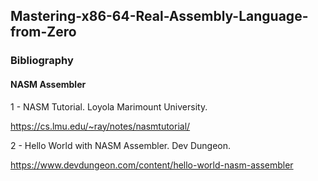 ## Mastering-x86-64-Real-Assembly-Language-from-Zero


### Bibliography

#### NASM Assembler

1 - NASM Tutorial. Loyola Marimount University.

https://cs.lmu.edu/~ray/notes/nasmtutorial/

2 - Hello World with NASM Assembler. Dev Dungeon.

https://www.devdungeon.com/content/hello-world-nasm-assembler

